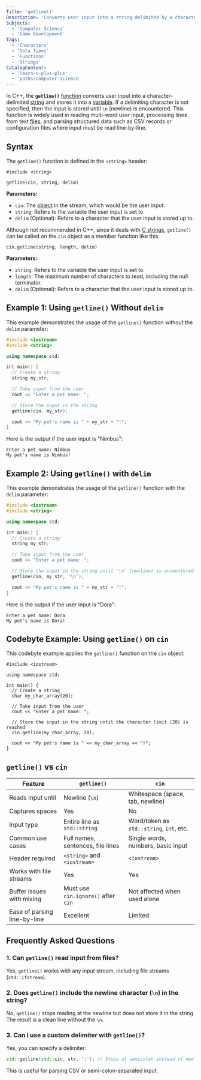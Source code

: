 ```yaml
---
Title: 'getline()'
Description: 'Converts user input into a string delimited by a character, if specified, and then stores it into a variable.'
Subjects:
  - 'Computer Science'
  - 'Game Development'
Tags:
  - 'Characters'
  - 'Data Types'
  - 'Functions'
  - 'Strings'
CatalogContent:
  - 'learn-c-plus-plus'
  - 'paths/computer-science'
---
```


In C++, the **`getline()`** [function](https://www.codecademy.com/resources/docs/cpp/functions) converts user input into a character-delimited [string](https://www.codecademy.com/resources/docs/cpp/strings) and stores it into a [variable](https://www.codecademy.com/resources/docs/cpp/variables). If a delimiting character is not specified, then the input is stored until `\n` (newline) is encountered. This function is widely used in reading multi-word user input, processing lines from text [files](https://www.codecademy.com/resources/docs/cpp/files), and parsing structured data such as CSV records or configuration files where input must be read line-by-line.

## Syntax

The `getline()` function is defined in the `<string>` header:

```pseudo
#include <string>

getline(cin, string, delim)
```

**Parameters:**

- `cin`: The [object](https://www.codecademy.com/resources/docs/cpp/objects) in the stream, which would be the user input.
- `string`: Refers to the variable the user input is set to.
- `delim` (Optional): Refers to a character that the user input is stored up to.

Although not recommended in C++, since it deals with [C strings](https://www.codecademy.com/resources/docs/c/strings), `getline()` can be called on the `cin` object as a member function like this:

```pseudo
cin.getline(string, length, delim)
```

**Parameters:**

- `string`: Refers to the variable the user input is set to.
- `length`: The maximum number of characters to read, including the null terminator.
- `delim` (Optional): Refers to a character that the user input is stored up to.

## Example 1: Using `getline()` Without `delim`

This example demonstrates the usage of the `getline()` function without the `delim` parameter:

```cpp
#include <iostream>
#include <string>

using namespace std;

int main() {
  // Create a string
  string my_str;

  // Take input from the user
  cout << "Enter a pet name: ";

  // Store the input in the string
  getline(cin, my_str);

  cout << "My pet's name is " + my_str + "!";
}
```

Here is the output if the user input is "Nimbus":

```shell
Enter a pet name: Nimbus
My pet's name is Nimbus!
```

## Example 2: Using `getline()` with `delim`

This example demonstrates the usage of the `getline()` function with the `delim` parameter:

```cpp
#include <iostream>
#include <string>

using namespace std;

int main() {
  // Create a string
  string my_str;

  // Take input from the user
  cout << "Enter a pet name: ";

  // Store the input in the string until '\n' (newline) is encountered
  getline(cin, my_str, '\n');

  cout << "My pet's name is " + my_str + "!";
}
```

Here is the output if the user input is "Dora":

```shell
Enter a pet name: Dora
My pet's name is Dora!
```

## Codebyte Example: Using `getline()` on `cin`

This codebyte example applies the `getline()` function on the `cin` object:

```codebyte/cpp
#include <iostream>

using namespace std;

int main() {
  // Create a string
  char my_char_array[20];

  // Take input from the user
  cout << "Enter a pet name: ";

  // Store the input in the string until the character limit (20) is reached
  cin.getline(my_char_array, 20);

  cout << "My pet's name is " << my_char_array << "!";
}
```

## `getline()` vs `cin`

| Feature                      | `getline()`                         | `cin`                                    |
| ---------------------------- | ----------------------------------- | ---------------------------------------- |
| Reads input until            | Newline (`\n`)                      | Whitespace (space, tab, newline)         |
| Captures spaces              | Yes                                 | No                                       |
| Input type                   | Entire line as `std::string`        | Word/token as `std::string`, `int`, etc. |
| Common use cases             | Full names, sentences, file lines   | Single words, numbers, basic input       |
| Header required              | `<string>` and `<iostream>`         | `<iostream>`                             |
| Works with file streams      | Yes                                 | Yes                                      |
| Buffer issues with mixing    | Must use `cin.ignore()` after `cin` | Not affected when used alone             |
| Ease of parsing line-by-line | Excellent                           | Limited                                  |

## Frequently Asked Questions

### 1. Can `getline()` read input from files?

Yes, `getline()` works with any input stream, including file streams (`std::ifstream`).

### 2. Does `getline()` include the newline character (`\n`) in the string?

No, `getline()` stops reading at the newline but does not store it in the string. The result is a clean line without the `\n`.

### 3. Can I use a custom delimiter with `getline()`?

Yes, you can specify a delimiter:

```cpp
std::getline(std::cin, str, ';'); // Stops at semicolon instead of newline
```

This is useful for parsing CSV or semi-colon-separated input.
